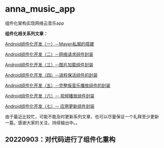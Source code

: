 # anna_music_app

组件化架构实现网络云音乐app



**组件化相关系列文章：**

[Android组件化开发（一）--Maven私服的搭建](https://juejin.cn/post/7118646272323485709)

[ Android组件化开发（二）--网络请求组件封装](https://juejin.cn/post/7119281692350611493)

[Android组件化开发（三）--图片加载组件封装](https://juejin.cn/post/7120791098775044103)

[Android组件化开发（四）--进程保活组件的封装](https://juejin.cn/post/7121643256495996936)

[Android组件化开发（五）--完整版音乐播放组件的封装](https://juejin.cn/post/7122869564299280415)

[Android组件化开发（六）-- 视频播放组件封装](https://juejin.cn/post/7124609577026322463)

[Android组件化开发（七）-- 应用更新组件封装](https://juejin.cn/post/7125471204730732552)

由于最近比较忙，可能不能及时更新系列文章，也可以尽量保证一个礼拜至少更新一篇，感谢大家的关注，持续输出中。。



## 20220903：对代码进行了组件化重构
